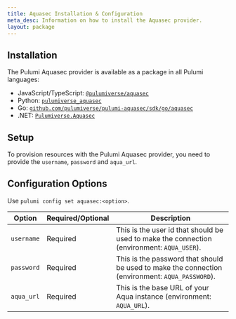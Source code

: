 ```yaml
---
title: Aquasec Installation & Configuration
meta_desc: Information on how to install the Aquasec provider.
layout: package
---
```


## Installation

The Pulumi Aquasec provider is available as a package in all Pulumi languages:

* JavaScript/TypeScript: [`@pulumiverse/aquasec`](https://www.npmjs.com/package/@pulumiverse/aquasec)
* Python: [`pulumiverse_aquasec`](https://pypi.org/project/pulumiverse-aquasec/)
* Go: [`github.com/pulumiverse/pulumi-aquasec/sdk/go/aquasec`](https://pkg.go.dev/github.com/pulumiverse/pulumi-aquasec/sdk)
* .NET: [`Pulumiverse.Aquasec`](https://www.nuget.org/packages/Pulumiverse.Aquasec)

## Setup

To provision resources with the Pulumi Aquasec provider, you need to provide the `username`, `password` and `aqua_url`. 

## Configuration Options

Use `pulumi config set aquasec:<option>`.

| Option | Required/Optional | Description |
| - | - | - |
| `username` | Required | This is the user id that should be used to make the connection (environment: `AQUA_USER`). |
| `password` | Required | This is the password that should be used to make the connection (environment: `AQUA_PASSWORD`). |
| `aqua_url` | Required | This is the base URL of your Aqua instance (environment: `AQUA_URL`). |
